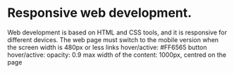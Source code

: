 # Responsive web development.
Web development is based on HTML and CSS tools, and it is responsive for different devices. The web page must switch to the mobile version when the screen width is 480px or less links hover/active: #FF6565 button hover/active: opacity: 0.9 max width of the content: 1000px, centred on the page

